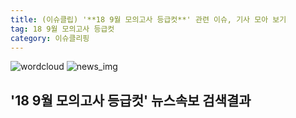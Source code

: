 ```yaml
---
title: (이슈클립) '**18 9월 모의고사 등급컷**' 관련 이슈, 기사 모아 보기
tag: 18 9월 모의고사 등급컷
category: 이슈클리핑
---
```

![wordcloud](https://s3.ap-northeast-2.amazonaws.com/lyrics101-wordcloud/2018-09-05-1536140535.png)
![news_img](https://user-images.githubusercontent.com/42597476/44507050-1206f400-a6e4-11e8-8d98-7ffbfebb353f.png)
## **'**18 9월 모의고사 등급컷**'** 뉴스속보 검색결과

